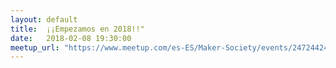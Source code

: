 ```yaml
---
layout: default
title:  ¡¡Empezamos en 2018!!"
date:   2018-02-08 19:30:00
meetup_url: "https://www.meetup.com/es-ES/Maker-Society/events/247244245/"
---
```

